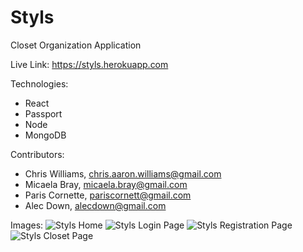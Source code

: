# Styls
Closet Organization Application

Live Link: https://styls.herokuapp.com

Technologies: 
- React
- Passport
- Node
- MongoDB

Contributors: 
- Chris Williams, chris.aaron.williams@gmail.com
- Micaela Bray, micaela.bray@gmail.com
- Paris Cornette, pariscornett@gmail.com
- Alec Down, alecdown@gmail.com

Images:
![Styls Home](stylsHome.jpg)
![Styls Login Page](stylsLogin.jpg)
![Styls Registration Page](stylsRegistration.jpg)
![Styls Closet Page](stylsCloset.jpg)
